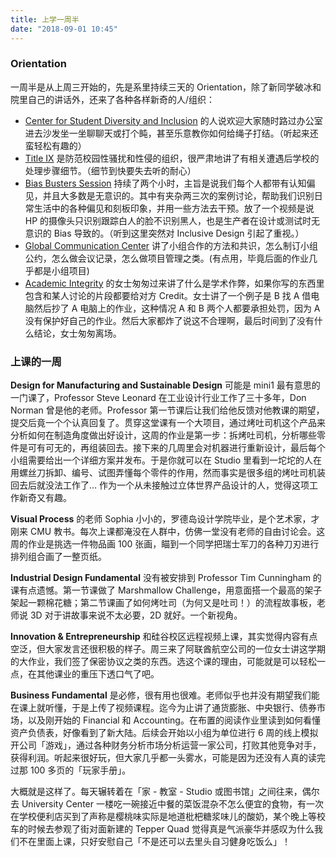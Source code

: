 ```yaml
---
title: 上学一周半
date: "2018-09-01 10:45"
---
```


### Orientation

一周半是从上周三开始的，先是系里持续三天的 Orientation，除了新同学破冰和院里自己的讲话外，还来了各种各样新奇的人/组织：

- [Center for Student Diversity and Inclusion](https://www.cmu.edu/student-diversity/about-us/index.html) 的人说欢迎大家随时路过办公室进去沙发坐一坐聊聊天或打个盹，甚至乐意教你如何给绳子打结。（听起来还蛮轻松有趣的）
- [Title IX](https://www.cmu.edu/title-ix/university-response/index.html) 是防范校园性骚扰和性侵的组织，很严肃地讲了有相关遭遇后学校的处理步骤细节。（细节到快要失去听的耐心）
- [Bias Busters Session](https://scs4all.cs.cmu.edu/biasbusters/) 持续了两个小时，主旨是说我们每个人都带有认知偏见，并且大多数是无意识的。其中有夹杂两三次的案例讨论，帮助我们识别日常生活中的各种偏见和刻板印象，并用一些方法去干预。放了一个视频是说 HP 的摄像头只识别跟踪白人的脸不识别黑人，也是生产者在设计或测试时无意识的 Bias 导致的。（听到这里突然对 Inclusive Design 引起了重视。）
- [Global Communication Center](https://www.cmu.edu/gcc/) 讲了小组合作的方法和共识，怎么制订小组公约，怎么做会议记录，怎么做项目管理之类。(有点用，毕竟后面的作业几乎都是小组项目)
- [Academic Integrity](https://www.cmu.edu/student-affairs/ocsi/) 的女士匆匆过来讲了什么是学术作弊，如果你写的东西里包含和某人讨论的片段都要给对方 Credit。女士讲了一个例子是 B 找 A 借电脑然后抄了 A 电脑上的作业，这种情况 A 和 B 两个人都要承担处罚，因为 A 没有保护好自己的作业。然后大家都炸了说这不合理啊，最后时间到了没有什么结论，女士匆匆离场。

### 上课的一周

**Design for Manufacturing and Sustainable Design** 可能是 mini1 最有意思的一门课了，Professor Steve Leonard 在工业设计行业工作了三十多年，Don Norman 曾是他的老师。Professor 第一节课后让我们给他反馈对他教课的期望，提交后竟一个个认真回复了。贯穿这堂课有一个大项目，通过烤吐司机这个产品来分析如何在制造角度做出好设计，这周的作业是第一步：拆烤吐司机，分析哪些零件是可有可无的，再组装回去。接下来的几周里会对机器进行重新设计，最后每个小组需要给出一个详细方案并发布。于是你就可以在 Studio 里看到一坨坨的人在用螺丝刀拆卸、编号、试图弄懂每个零件的作用，然而事实是很多组的烤吐司机装回去后就没法工作了… 作为一个从未接触过立体世界产品设计的人，觉得这项工作新奇又有趣。

**Visual Process** 的老师 Sophia 小小的，罗德岛设计学院毕业，是个艺术家，才刚来 CMU 教书。每次上课都淹没在人群中，仿佛一堂没有老师的自由讨论会。这周的作业是挑选一件物品画 100 张画，瞄到一个同学把瑞士军刀的各种刀刃进行排列组合画了一整页纸。

**Industrial Design Fundamental** 没有被安排到 Professor Tim Cunningham 的课有点遗憾。第一节课做了 Marshmallow Challenge，用意面搭一个最高的架子架起一颗棉花糖；第二节课画了如何烤吐司（为何又是吐司！）的流程故事板，老师说 3D 对于讲故事来说不太必要，2D 就好。一个新视角。

**Innovation & Entrepreneurship** 和硅谷校区远程视频上课，其实觉得内容有点空泛，但大家发言还很积极的样子。周三来了阿联酋航空公司的一位女士讲这学期的大作业，我们签了保密协议之类的东西。选这个课的理由，可能就是可以轻松一点，在其他课业的重压下透口气了吧。

**Business Fundamental** 是必修，很有用也很难。老师似乎也并没有期望我们能在课上就听懂，于是上传了视频课程。迄今为止讲了通货膨胀、中央银行、债券市场，以及刚开始的 Financial 和 Accounting。在布置的阅读作业里读到如何看懂资产负债表，好像看到了新大陆。后续会开始以小组为单位进行 6 周的线上模拟开公司「游戏」，通过各种财务分析市场分析运营一家公司，打败其他竞争对手，获得利润。听起来很好玩，但大家几乎都一头雾水，可能是因为还没有人真的读完过那 100 多页的「玩家手册」。

大概就是这样了。每天辗转着在「家 - 教室 - Studio 或图书馆」之间往来，偶尔去 University Center 一楼吃一碗接近中餐的菜饭混杂不怎么便宜的食物，有一次在学校便利店买到了声称是樱桃味实际是地道枇杷糖浆味儿的酸奶，某个晚上等校车的时候去参观了街对面新建的 Tepper Quad 觉得真是气派豪华并感叹为什么我们不在里面上课，只好安慰自己「不是还可以去里头自习健身吃饭么」！
